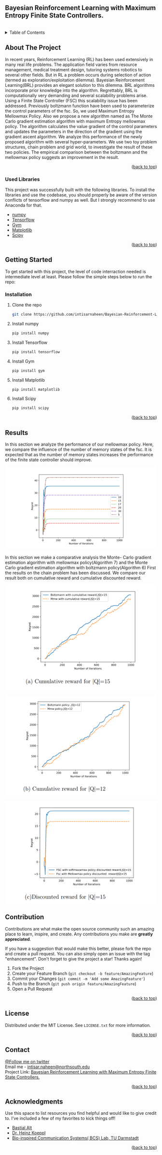 
## Bayesian Reinforcement Learning with Maximum Entropy Finite State Controllers.
<div id="top"></div>



<br />

<details>
  <summary>Table of Contents</summary>
  <ol>
    <li>
      <a href="#about-the-project">About The Project</a>
      <ul>
        <li><a href="#built-with">Built With</a></li>
      </ul>
    </li>
    <li>
      <a href="#getting-started">Getting Started</a>
      <ul>
        <li><a href="#installation">Installation</a></li>
      </ul>
    </li>
    <li><a href="#contribution">Open For Contribution</a></li>
    <li><a href="#license">License</a></li>
    <li><a href="#contact">Contact</a></li>
    <li><a href="#acknowledgments">Acknowledgments</a></li>
  </ol>
</details>

## About The Project


In recent years, Reinforcement Learning (RL) has been used extensively in many real life problems. The
application field varies from resource management, medical treatment design, tutoring systems robotics to
several other fields. But in RL a problem occurs during selection of action (termed as exploration/exploitation dilemma). Bayesian Reinforcement Learning(BRL) provides an elegant solution to this dilemma. BRL
algorithms incorporate prior knowledge into the algorithm. Regrettably, BRL is computationally very demanding and several scalability problems arise. Using a Finite State Controller (FSC) this scalability issue
has been addressed. Previously boltzmann function have been used to parameterize the control parameters
of the fsc. So, we used Maximum Entropy Mellowmax Policy. Also we propose a new algorithm named as
The Monte Carlo gradient estimation algorithm with maximum Entropy mellowmax policy. The algorithm
calculates the value gradient of the control parameters and updates the parameters in the direction of the
gradient using the gradient ascent algorithm. We analyze this performance of the newly proposed algorithm with several hyper-parameters. We use two toy problem structures, chain problem and grid world,
to investigate the result of these two policies. The empirical comparison between the boltzmann and the
mellowmax policy suggests an improvement in the result.

<p align="right">(<a href="#top">back to top</a>)</p>



### Used Libraries

This project was successfully built with the following libraries. To install the libraries and use the codebase, you should properly be aware of the version conflicts of tensorflow and numpy as well. But I strongly recommend to use Anaconda for that.

* [numpy](https://numpy.org/)
* [Tensorflow](https://www.tensorflow.org/)
* [Gym](https://gym.openai.com/docs/)
* [Matplotlib](https://matplotlib.org/)
* [Scipy](https://scipy.org/)


<p align="right">(<a href="#top">back to top</a>)</p>


## Getting Started

To get started with this project, the level of code interraction needed is intermediate level at least. Please follow the simple steps below to run the repo:


### Installation

1. Clone the repo
   ```sh
   git clone https://github.com/intisarnaheen/Bayesian-Reinforcement-Learning-with-Maximum-Entropy.git
   ```
2. Install numpy
   ```sh
   pip install numpy
   ```
3. Install Tensorflow
   ```sh
   pip install tensorflow
   ```
4. Install Gym
   ```sh
   pip install gym
   ```
5. Install Matplotlib
   ```sh
   pip install matplotlib
   ```
5. Install Scipy
   ```sh
   pip install scipy
   ```

<p align="right">(<a href="#top">back to top</a>)</p>



## Results

In this section we analyze the performance of our mellowmax policy. Here, we compare the influence of the number of memory states of the fsc. It is expected that as the number of memory states increases the performance of the finite state controller should improve.

![Results_image](https://raw.githubusercontent.com/intisarnaheen/Bayesian-Reinforcement-Learning-with-Maximum-Entropy/master/Snapshots/Number%20of%20iterations.PNG)

In this section we make a comparative analysis the Monte- Carlo gradient estimation algorithm with mellowmax policy(Algorithm 7) and the Monte Carlo gradient estimation algorithm with boltzmann policy(Algorithm 6) First the results on the chain problem has been discussed. We compare our result both on cumulative reward and cumulative discounted reward.

![Results_image](https://raw.githubusercontent.com/intisarnaheen/Bayesian-Reinforcement-Learning-with-Maximum-Entropy/master/Snapshots/Cumulative%20reward%20_a.PNG)

![Results_image](https://raw.githubusercontent.com/intisarnaheen/Bayesian-Reinforcement-Learning-with-Maximum-Entropy/master/Snapshots/Cumulative%20reward%20_b.PNG)

![Results_image](https://raw.githubusercontent.com/intisarnaheen/Bayesian-Reinforcement-Learning-with-Maximum-Entropy/master/Snapshots/Cumulative%20reward%20_c.PNG)

## Contribution

Contributions are what make the open source community such an amazing place to learn, inspire, and create. Any contributions you make are **greatly appreciated**.

If you have a suggestion that would make this better, please fork the repo and create a pull request. You can also simply open an issue with the tag "enhancement".
Don't forget to give the project a star! Thanks again!

1. Fork the Project
2. Create your Feature Branch (`git checkout -b feature/AmazingFeature`)
3. Commit your Changes (`git commit -m 'Add some AmazingFeature'`)
4. Push to the Branch (`git push origin feature/AmazingFeature`)
5. Open a Pull Request

<p align="right">(<a href="#top">back to top</a>)</p>


## License

Distributed under the MIT License. See `LICENSE.txt` for more information.

<p align="right">(<a href="#top">back to top</a>)</p>


## Contact

[@Follow me on twitter](https://twitter.com/itnsir) <br>
Email me - intisar.naheen@northsouth.edu <br>
Project Link: [Bayesian Reinforcement Learning with Maximum Entropy Finite State Controllers.](https://github.com/intisarnaheen/Bayesian-Reinforcement-Learning-with-Maximum-Entropy)

<p align="right">(<a href="#top">back to top</a>)</p>

## Acknowledgments

Use this space to list resources you find helpful and would like to give credit to. I've included a few of my favorites to kick things off!

* [Bastial Alt](#)
* [Dr. Heinz Koeppl](https://www.webpagefx.com/tools/emoji-cheat-sheet)
* [Bio-inspired Communication Systems( BCS) Lab, TU Darmstadt](https://flexbox.malven.co/)

<p align="right">(<a href="#top">back to top</a>)</p>



<!-- MARKDOWN LINKS & IMAGES -->
<!-- https://www.markdownguide.org/basic-syntax/#reference-style-links -->
[contributors-shield]: https://img.shields.io/github/contributors/othneildrew/Best-README-Template.svg?style=for-the-badge
[contributors-url]: https://github.com/othneildrew/Best-README-Template/graphs/contributors
[forks-shield]: https://img.shields.io/github/forks/othneildrew/Best-README-Template.svg?style=for-the-badge
[forks-url]: https://github.com/othneildrew/Best-README-Template/network/members
[stars-shield]: https://img.shields.io/github/stars/othneildrew/Best-README-Template.svg?style=for-the-badge
[stars-url]: https://github.com/othneildrew/Best-README-Template/stargazers
[issues-shield]: https://img.shields.io/github/issues/othneildrew/Best-README-Template.svg?style=for-the-badge
[issues-url]: https://github.com/othneildrew/Best-README-Template/issues
[license-shield]: https://img.shields.io/github/license/othneildrew/Best-README-Template.svg?style=for-the-badge
[license-url]: https://github.com/othneildrew/Best-README-Template/blob/master/LICENSE.txt
[linkedin-shield]: https://img.shields.io/badge/-LinkedIn-black.svg?style=for-the-badge&logo=linkedin&colorB=555
[linkedin-url]: https://linkedin.com/in/othneildrew
[product-screenshot]: images/screenshot.png
